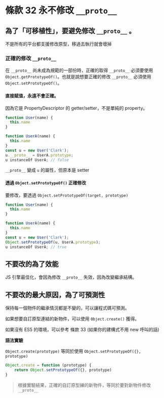 # 條款 32 永不修改 `__proto__`

## 為了「可移植性」，要避免修改 `__proto__` 。

不是所有的平台都支援修改原型，移過去執行就會壞掉

### 正確的修改 `__proto__`

在 `__proto__` 尚未成為規範的一部份時，正確的取得 `__proto__` 必須要使用 `Object.getPrototypeOf()`。也就是說想要正確的修改 `__proto__` 必須使用 `Object.setPrototypeOf()`。

#### 直接賦值，永遠不會正確。

因為它是 PropertyDescriptor 的 getter/setter，不是單純的 property。

```javascript
function User(name) {
  this.name
}

function UserA(name) {
  this.name
}
const u = new User('Clark');
u.__proto__ = UserA.prototype;
u instanceOf UserA; // false
```

`__proto__` 變成 `u` 的屬性，但原本是 setter

#### 透過 `Object.setPrototypeOf()` 正確修改

要修改，要透過 `Object.setPrototypeOf(target, prototype)`

```javascript
function User(name) {
  this.name
}

function UserA(name) {
  this.name
}
const u = new User('Clark');
Object.setPrototypeOf(u, UserA.prototype);
u instanceOf UserA; // true
```



## 不要改的為了效能

JS 引擎最佳化，會因為修改 `__proto__` 失效，因為改變繼承結構。

## 不要改的最大原因，為了可預測性

保持每一個物件的繼承情況都是不變的，可以讓程式碼可預測。

如果想要自訂原型連結的新物件，可以使用 `Object.create()` 獲得。

如果沒有 ES5 的環境，可以參考 條款 33 (如果你的建構式不用 new 呼叫的話)

**語法實驗**

`Object.create(prototype)` 等同於使用 `Object.setPrototypeOf({}, prototype)`

```javascript
Object.create = function (prototype) {
    return Object.setPrototypeOf({}, prototype)
}
```

> 根據實驗結果，正確的自訂原型練的新物件，等同於要對新物件修改 `__proto__`
